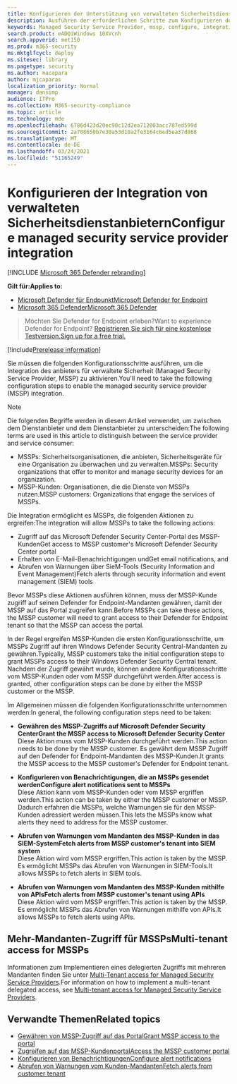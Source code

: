 ```yaml
---
title: Konfigurieren der Unterstützung von verwalteten Sicherheitsdienstanbietern
description: Ausführen der erforderlichen Schritte zum Konfigurieren der MSSP-Integration mit Microsoft Defender for Endpoint
keywords: Managed Security Service Provider, mssp, configure, integration
search.product: eADQiWindows 10XVcnh
search.appverid: met150
ms.prod: m365-security
ms.mktglfcycl: deploy
ms.sitesec: library
ms.pagetype: security
ms.author: macapara
author: mjcaparas
localization_priority: Normal
manager: dansimp
audience: ITPro
ms.collection: M365-security-compliance
ms.topic: article
ms.technology: mde
ms.openlocfilehash: 6786d423d20ec90c12d2ea712003acc787ed599d
ms.sourcegitcommit: 2a708650b7e30a53d10a2fe3164c6ed5ea37d868
ms.translationtype: MT
ms.contentlocale: de-DE
ms.lasthandoff: 03/24/2021
ms.locfileid: "51165249"
---
```

# <a name="configure-managed-security-service-provider-integration"></a><span data-ttu-id="81843-104">Konfigurieren der Integration von verwalteten Sicherheitsdienstanbietern</span><span class="sxs-lookup"><span data-stu-id="81843-104">Configure managed security service provider integration</span></span>

[!INCLUDE [Microsoft 365 Defender rebranding](../../includes/microsoft-defender.md)]

<span data-ttu-id="81843-105">**Gilt für:**</span><span class="sxs-lookup"><span data-stu-id="81843-105">**Applies to:**</span></span>
- [<span data-ttu-id="81843-106">Microsoft Defender für Endpunkt</span><span class="sxs-lookup"><span data-stu-id="81843-106">Microsoft Defender for Endpoint</span></span>](https://go.microsoft.com/fwlink/p/?linkid=2154037)
- [<span data-ttu-id="81843-107">Microsoft 365 Defender</span><span class="sxs-lookup"><span data-stu-id="81843-107">Microsoft 365 Defender</span></span>](https://go.microsoft.com/fwlink/?linkid=2118804)

><span data-ttu-id="81843-108">Möchten Sie Defender for Endpoint erleben?</span><span class="sxs-lookup"><span data-stu-id="81843-108">Want to experience Defender for Endpoint?</span></span> [<span data-ttu-id="81843-109">Registrieren Sie sich für eine kostenlose Testversion.</span><span class="sxs-lookup"><span data-stu-id="81843-109">Sign up for a free trial.</span></span>](https://www.microsoft.com/microsoft-365/windows/microsoft-defender-atp?ocid=docs-mssp-support-abovefoldlink)
 
[!include[Prerelease information](../../includes/prerelease.md)]

<span data-ttu-id="81843-110">Sie müssen die folgenden Konfigurationsschritte ausführen, um die Integration des anbieters für verwaltete Sicherheit (Managed Security Service Provider, MSSP) zu aktivieren.</span><span class="sxs-lookup"><span data-stu-id="81843-110">You'll need to take the following configuration steps to enable the managed security service provider (MSSP) integration.</span></span>

>[!NOTE]
><span data-ttu-id="81843-111">Die folgenden Begriffe werden in diesem Artikel verwendet, um zwischen dem Dienstanbieter und dem Dienstanbieter zu unterscheiden:</span><span class="sxs-lookup"><span data-stu-id="81843-111">The following terms are used in this article to distinguish between the service provider and service consumer:</span></span>
> - <span data-ttu-id="81843-112">MSSPs: Sicherheitsorganisationen, die anbieten, Sicherheitsgeräte für eine Organisation zu überwachen und zu verwalten.</span><span class="sxs-lookup"><span data-stu-id="81843-112">MSSPs: Security organizations that offer to monitor and manage security devices for an organization.</span></span>
> - <span data-ttu-id="81843-113">MSSP-Kunden: Organisationen, die die Dienste von MSSPs nutzen.</span><span class="sxs-lookup"><span data-stu-id="81843-113">MSSP customers: Organizations that engage the services of MSSPs.</span></span>

<span data-ttu-id="81843-114">Die Integration ermöglicht es MSSPs, die folgenden Aktionen zu ergreifen:</span><span class="sxs-lookup"><span data-stu-id="81843-114">The integration will allow MSSPs to take the following actions:</span></span>

- <span data-ttu-id="81843-115">Zugriff auf das Microsoft Defender Security Center-Portal des MSSP-Kunden</span><span class="sxs-lookup"><span data-stu-id="81843-115">Get access to MSSP customer's Microsoft Defender Security Center portal</span></span>
- <span data-ttu-id="81843-116">Erhalten von E-Mail-Benachrichtigungen und</span><span class="sxs-lookup"><span data-stu-id="81843-116">Get email notifications, and</span></span> 
- <span data-ttu-id="81843-117">Abrufen von Warnungen über SieM-Tools (Security Information and Event Management)</span><span class="sxs-lookup"><span data-stu-id="81843-117">Fetch alerts through security information and event management (SIEM) tools</span></span>

<span data-ttu-id="81843-118">Bevor MSSPs diese Aktionen ausführen können, muss der MSSP-Kunde zugriff auf seinen Defender for Endpoint-Mandanten gewähren, damit der MSSP auf das Portal zugreifen kann.</span><span class="sxs-lookup"><span data-stu-id="81843-118">Before MSSPs can take these actions, the MSSP customer will need to grant access to their Defender for Endpoint tenant so that the MSSP can access the portal.</span></span> 
 

<span data-ttu-id="81843-119">In der Regel ergreifen MSSP-Kunden die ersten Konfigurationsschritte, um MSSPs Zugriff auf ihren Windows Defender Security Central-Mandanten zu gewähren.</span><span class="sxs-lookup"><span data-stu-id="81843-119">Typically, MSSP customers take the initial configuration steps to grant MSSPs access to their Windows Defender Security Central tenant.</span></span> <span data-ttu-id="81843-120">Nachdem der Zugriff gewährt wurde, können andere Konfigurationsschritte vom MSSP-Kunden oder vom MSSP durchgeführt werden.</span><span class="sxs-lookup"><span data-stu-id="81843-120">After access is granted, other configuration steps can be done by either the MSSP customer or the MSSP.</span></span>


<span data-ttu-id="81843-121">Im Allgemeinen müssen die folgenden Konfigurationsschritte unternommen werden:</span><span class="sxs-lookup"><span data-stu-id="81843-121">In general, the following configuration steps need to be taken:</span></span>


- <span data-ttu-id="81843-122">**Gewähren des MSSP-Zugriffs auf Microsoft Defender Security Center**</span><span class="sxs-lookup"><span data-stu-id="81843-122">**Grant the MSSP access to Microsoft Defender Security Center**</span></span> <br>
<span data-ttu-id="81843-123">Diese Aktion muss vom MSSP-Kunden durchgeführt werden.</span><span class="sxs-lookup"><span data-stu-id="81843-123">This action needs to be done by the MSSP customer.</span></span> <span data-ttu-id="81843-124">Es gewährt dem MSSP Zugriff auf den Defender for Endpoint-Mandanten des MSSP-Kunden.</span><span class="sxs-lookup"><span data-stu-id="81843-124">It grants the MSSP access to the MSSP customer's Defender for Endpoint tenant.</span></span>
 

- <span data-ttu-id="81843-125">**Konfigurieren von Benachrichtigungen, die an MSSPs gesendet werden**</span><span class="sxs-lookup"><span data-stu-id="81843-125">**Configure alert notifications sent to MSSPs**</span></span> <br>
<span data-ttu-id="81843-126">Diese Aktion kann vom MSSP-Kunden oder vom MSSP ergriffen werden.</span><span class="sxs-lookup"><span data-stu-id="81843-126">This action can be taken by either the MSSP customer or MSSP.</span></span> <span data-ttu-id="81843-127">Dadurch erfahren die MSSPs, welche Warnungen sie für den MSSP-Kunden adressiert werden müssen.</span><span class="sxs-lookup"><span data-stu-id="81843-127">This lets the MSSPs know what alerts they need to address for the MSSP customer.</span></span>

- <span data-ttu-id="81843-128">**Abrufen von Warnungen vom Mandanten des MSSP-Kunden in das SIEM-System**</span><span class="sxs-lookup"><span data-stu-id="81843-128">**Fetch alerts from MSSP customer's tenant into SIEM system**</span></span> <br> <span data-ttu-id="81843-129">Diese Aktion wird vom MSSP ergriffen.</span><span class="sxs-lookup"><span data-stu-id="81843-129">This action is taken by the MSSP.</span></span> <span data-ttu-id="81843-130">Es ermöglicht MSSPs das Abrufen von Warnungen in SIEM-Tools.</span><span class="sxs-lookup"><span data-stu-id="81843-130">It allows MSSPs to fetch alerts in SIEM tools.</span></span>

- <span data-ttu-id="81843-131">**Abrufen von Warnungen vom Mandanten des MSSP-Kunden mithilfe von APIs**</span><span class="sxs-lookup"><span data-stu-id="81843-131">**Fetch alerts from MSSP customer's tenant using APIs**</span></span> <br>
<span data-ttu-id="81843-132">Diese Aktion wird vom MSSP ergriffen.</span><span class="sxs-lookup"><span data-stu-id="81843-132">This action is taken by the MSSP.</span></span> <span data-ttu-id="81843-133">Es ermöglicht MSSPs das Abrufen von Warnungen mithilfe von APIs.</span><span class="sxs-lookup"><span data-stu-id="81843-133">It allows MSSPs to fetch alerts using APIs.</span></span>

## <a name="multi-tenant-access-for-mssps"></a><span data-ttu-id="81843-134">Mehr-Mandanten-Zugriff für MSSPs</span><span class="sxs-lookup"><span data-stu-id="81843-134">Multi-tenant access for MSSPs</span></span>
<span data-ttu-id="81843-135">Informationen zum Implementieren eines delegierten Zugriffs mit mehreren Mandanten finden Sie unter [Multi-Tenant access for Managed Security Service Providers](https://techcommunity.microsoft.com/t5/microsoft-defender-atp/multi-tenant-access-for-managed-security-service-providers/ba-p/1533440).</span><span class="sxs-lookup"><span data-stu-id="81843-135">For information on how to implement a multi-tenant delegated access, see [Multi-tenant access for Managed Security Service Providers](https://techcommunity.microsoft.com/t5/microsoft-defender-atp/multi-tenant-access-for-managed-security-service-providers/ba-p/1533440).</span></span>



## <a name="related-topics"></a><span data-ttu-id="81843-136">Verwandte Themen</span><span class="sxs-lookup"><span data-stu-id="81843-136">Related topics</span></span>
- [<span data-ttu-id="81843-137">Gewähren von MSSP-Zugriff auf das Portal</span><span class="sxs-lookup"><span data-stu-id="81843-137">Grant MSSP access to the portal</span></span>](grant-mssp-access.md)
- [<span data-ttu-id="81843-138">Zugreifen auf das MSSP-Kundenportal</span><span class="sxs-lookup"><span data-stu-id="81843-138">Access the MSSP customer portal</span></span>](access-mssp-portal.md)
- [<span data-ttu-id="81843-139">Konfigurieren von Benachrichtigungen</span><span class="sxs-lookup"><span data-stu-id="81843-139">Configure alert notifications</span></span>](configure-mssp-notifications.md)
- [<span data-ttu-id="81843-140">Abrufen von Warnungen vom Kunden-Mandanten</span><span class="sxs-lookup"><span data-stu-id="81843-140">Fetch alerts from customer tenant</span></span>](fetch-alerts-mssp.md)

